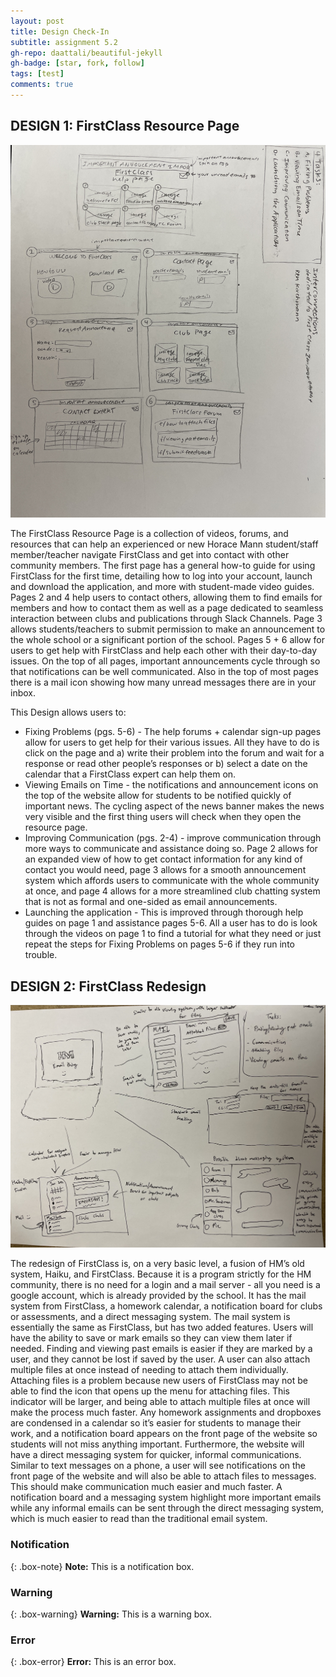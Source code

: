 ```yaml
---
layout: post
title: Design Check-In
subtitle: assignment 5.2
gh-repo: daattali/beautiful-jekyll
gh-badge: [star, fork, follow]
tags: [test]
comments: true
---
```


## DESIGN 1: FirstClass Resource Page

![crepe](/assets/img/rendesign.jpg)

The FirstClass Resource Page is a collection of videos, forums, and resources that can help an experienced or new Horace Mann student/staff member/teacher navigate FirstClass and get into contact with other community members. The first page has a general how-to guide for using FirstClass for the first time, detailing how to log into your account, launch and download the application, and more with student-made video guides. Pages 2 and 4 help users to contact others, allowing them to find emails for members and how to contact them as well as a page dedicated to seamless interaction between clubs and publications through Slack Channels. Page 3 allows students/teachers to submit permission to make an announcement to the whole school or a significant portion of the school. Pages 5 + 6 allow for users to get help with FirstClass and help each other with their day-to-day issues. On the top of all pages, important announcements cycle through so that notifications can be well communicated. Also in the top of most pages there is a mail icon showing how many unread messages there are in your inbox.


This Design allows users to: 
* Fixing Problems (pgs. 5-6) - The help forums + calendar sign-up pages allow for users to get help for their various issues. All they have to do is click on the page and a) write their problem into the forum and wait for a response or read other people’s responses or b) select a date on the calendar that a FirstClass expert can help them on.
* Viewing Emails on Time -  the notifications and announcement icons on the top of the website allow for students to be notified quickly of important news. The cycling aspect of the news banner makes the news very visible and the first thing users will check when they open the resource page. 
* Improving Communication (pgs. 2-4) - improve communication through more ways to communicate and assistance doing so. Page 2 allows for an expanded view of how to get contact information for any kind of contact you would need, page 3 allows for a smooth announcement system which affords users to communicate with the whole community at once, and page 4 allows for a more streamlined club chatting system that is not as formal and one-sided as email announcements.
* Launching the application - This is improved through thorough help guides on page 1 and assistance pages 5-6. All a user has to do is look through the videos on page 1 to find a tutorial for what they need or just repeat the steps for Fixing Problems on pages 5-6 if they run into trouble.



## DESIGN 2: FirstClass Redesign

![crepe](/assets/img/lukedesign.jpg)

The redesign of FirstClass is, on a very basic level, a fusion of HM’s old system, Haiku, and FirstClass. Because it is a program strictly for the HM community, there is no need for a login and a mail server - all you need is a google account, which is already provided by the school. It has the mail system from FirstClass, a homework calendar, a notification board for clubs or assessments, and a direct messaging system. The mail system is essentially the same as FirstClass, but has two added features. Users will have the ability to save or mark emails so they can view them later if needed. Finding and viewing past emails is easier if they are marked by a user, and they cannot be lost if saved by the user. A user can also attach multiple files at once instead of needing to attach them individually. Attaching files is a problem because new users of FirstClass may not be able to find the icon that opens up the menu for attaching files. This indicator will be larger, and being able to attach multiple files at once will make the process much faster.  Any homework assignments and dropboxes are condensed in a calendar so it’s easier for students to manage their work, and a notification board appears on the front page of the website so students will not miss anything important. Furthermore, the website will have a direct messaging system for quicker, informal communications. Similar to text messages on a phone, a user will see notifications on the front page of the website and will also be able to attach files to messages. This should make communication much easier and much faster. A notification board and a messaging system highlight more important emails while any informal emails can be sent through the direct messaging system, which is much easier to read than the traditional email system.


### Notification

{: .box-note}
**Note:** This is a notification box.

### Warning

{: .box-warning}
**Warning:** This is a warning box.

### Error

{: .box-error}
**Error:** This is an error box.
